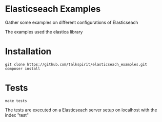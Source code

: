 # Elasticseach Examples

Gather some examples on different configurations of Elasticseach

The examples used the elastica library

# Installation

    git clone https://github.com/talkspirit/elasticseach_examples.git
    composer install

# Tests

    make tests

The tests are executed on a Elasticseach server setup on localhost with the index "test"
